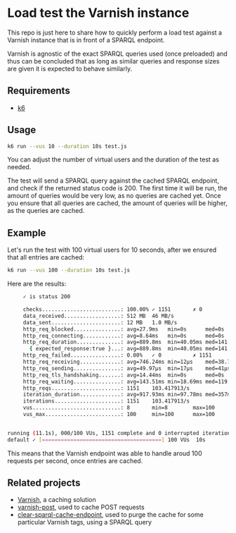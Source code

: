 # Load test the Varnish instance

This repo is just here to share how to quickly perform a load test against a Varnish instance that is in front of a SPARQL endpoint.

Varnish is agnostic of the exact SPARQL queries used (once preloaded) and thus can be concluded that as long as similar queries and response sizes are given it is expected to behave similarly.

## Requirements

- [k6](https://grafana.com/docs/k6/latest/set-up/install-k6/)

## Usage

```sh
k6 run --vus 10 --duration 10s test.js
```

You can adjust the number of virtual users and the duration of the test as needed.

The test will send a SPARQL query against the cached SPARQL endpoint, and check if the returned status code is 200.
The first time it will be run, the amount of queries would be very low, as no queries are cached yet.
Once you ensure that all queries are cached, the amount of queries will be higher, as the queries are cached.

## Example

Let's run the test with 100 virtual users for 10 seconds, after we ensured that all entries are cached:

```sh
k6 run --vus 100 --duration 10s test.js
```

Here are the results:

```sh
     ✓ is status 200

     checks.........................: 100.00% ✓ 1151       ✗ 0
     data_received..................: 512 MB  46 MB/s
     data_sent......................: 12 MB   1.0 MB/s
     http_req_blocked...............: avg=27.9ms   min=0s      med=0s       max=369.58ms p(90)=1µs      p(95)=314.53ms
     http_req_connecting............: avg=8.64ms   min=0s      med=0s       max=131.23ms p(90)=0s       p(95)=95.78ms
     http_req_duration..............: avg=889.8ms  min=40.05ms med=141.77ms max=8.45s    p(90)=2.39s    p(95)=3.07s
       { expected_response:true }...: avg=889.8ms  min=40.05ms med=141.77ms max=8.45s    p(90)=2.39s    p(95)=3.07s
     http_req_failed................: 0.00%   ✓ 0          ✗ 1151
     http_req_receiving.............: avg=746.24ms min=12µs    med=38.77ms  max=8.33s    p(90)=2.16s    p(95)=2.85s
     http_req_sending...............: avg=49.97µs  min=17µs    med=41µs     max=1.71ms   p(90)=75µs     p(95)=88µs
     http_req_tls_handshaking.......: avg=14.44ms  min=0s      med=0s       max=192.45ms p(90)=0s       p(95)=166.92ms
     http_req_waiting...............: avg=143.51ms min=18.69ms med=119.08ms max=1.61s    p(90)=231.14ms p(95)=313.16ms
     http_reqs......................: 1151    103.417913/s
     iteration_duration.............: avg=917.93ms min=97.78ms med=357ms    max=8.45s    p(90)=2.39s    p(95)=3.07s
     iterations.....................: 1151    103.417913/s
     vus............................: 8       min=8        max=100
     vus_max........................: 100     min=100      max=100


running (11.1s), 000/100 VUs, 1151 complete and 0 interrupted iterations
default ✓ [======================================] 100 VUs  10s
```

This means that the Varnish endpoint was able to handle aroud 100 requests per second, once entries are cached.

## Related projects

- [Varnish](https://varnish-cache.org/), a caching solution
- [varnish-post](https://github.com/zazuko/varnish-post), used to cache POST requests
- [clear-sparql-cache-endpoint](https://github.com/zazuko/clear-sparql-cache-endpoint), used to purge the cache for some particular Varnish tags, using a SPARQL query
